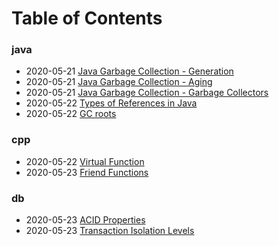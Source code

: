 # Table of Contents

### java

 - 2020-05-21  [Java Garbage Collection - Generation](java/gc-generation.md) 
 - 2020-05-21  [Java Garbage Collection - Aging](java/gc-aging.md) 
 - 2020-05-21  [Java Garbage Collection - Garbage Collectors](java/gc-collector.md) 
 - 2020-05-22  [Types of References in Java](java/gc-references.md) 
 - 2020-05-22  [GC roots](java/gc-roots.md) 

### cpp

 - 2020-05-22  [Virtual Function](cpp/virtual-func.md) 
 - 2020-05-23  [Friend Functions](cpp/friend_func.md) 

### db

 - 2020-05-23  [ACID Properties](db/acid.md) 
 - 2020-05-23  [Transaction Isolation Levels](db/transcation-isolation.md) 

